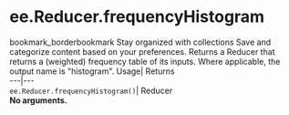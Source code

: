  
#  ee.Reducer.frequencyHistogram 
bookmark_borderbookmark Stay organized with collections  Save and categorize content based on your preferences.
Returns a Reducer that returns a (weighted) frequency table of its inputs. Where applicable, the output name is "histogram". 
Usage| Returns  
---|---  
`ee.Reducer.frequencyHistogram()`| Reducer  
**No arguments.**
